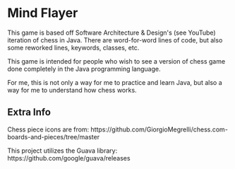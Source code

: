 <h1>Mind Flayer</h1>
<p> This game is based off Software Architecture & Design's (see YouTube) iteration of chess in Java. There are word-for-word lines of code, but also some reworked lines, keywords, classes, etc. </p>
<p> This game is intended for people who wish to see a version of chess game done completely in the Java programming language. </p> 
<p> For me, this is not only a way for me to practice and learn Java, but also a way for me to understand how chess works. </p> 
<h2>Extra Info</h2>
<p> Chess piece icons are from: https://github.com/GiorgioMegrelli/chess.com-boards-and-pieces/tree/master</p>
<p> This project utilizes the Guava library: https://github.com/google/guava/releases </p>
